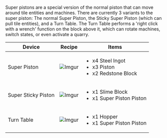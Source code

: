 Super pistons are a special version of the normal piston that can move around tile entities and machines. There are currently 3 variants to the super piston: The normal Super Piston, the Sticky Super Piston (which can pull tile entities), and a Turn Table. The Turn Table performs a 'right click with a wrench' function on the block above it, which can rotate machines, switch states, or even activate a quarry.

| Device | Recipe | Items |
|--------|--------|-------|
| Super Piston | ![Imgur](https://cdn.discordapp.com/attachments/739536694398812230/879442637642424410/super_piston.png) | <ul><li>x4 Steel Ingot</li><li>x3 Piston</li><li>x2 Redstone Block</li></ul> |
| Super Sticky Piston | ![Imgur](https://cdn.discordapp.com/attachments/739536694398812230/879442645921959997/super_sticky_piston.png) | <ul><li>x1 Slime Block</li><li>x1 Super Piston Piston</li></ul> |
| Turn Table | ![Imgur](https://cdn.discordapp.com/attachments/739536694398812230/879442682865401906/turn_table.png) | <ul><li>x1 Hopper</li><li>x1 Super Piston Piston</li></ul> |
